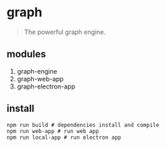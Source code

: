 # graph

> The powerful graph engine.

## modules

1. graph-engine
2. graph-web-app
3. graph-electron-app

## install

```shell
npm run build # dependencies install and compile
npm run web-app # run web app
npm run local-app # run electron app
```
